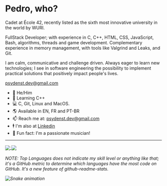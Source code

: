 # Pedro, who?

Cadet at École 42, recently listed as the sixth most innovative university in the world by WURI.

FullStack Developer; with experience in C, C++, HTML, CSS, JavaScript, Bash, algorithms, threads and game development. Complementary experience in memory management, with tools like Valgrind and Leaks, and Git. 

I am calm, communicative and challenge driven. Always eager to learn new technologies; I see in software engineering the possibility to implement practical solutions that positively impact people's lives.

psydenst.dev@gmail.com

*  🧔   He/Him
*  🧠   Learning C++
*  💻   C, Git, Linux and MacOS. 
*  🌎   Available in EN, FR and PT-BR
*  📫   Reach me at: psydenst.dev@gmail.com
*  🕴   I'm also at [Linkedin](https://www.linkedin.com/in/pedro-sydenstricker-alvares-6182a414b/)
*  🎵   Fun fact: I'm a passionate musician!
---
<a href="https://github.com/psydenst/github-readme-stats">
  <img align="center" src="https://github-readme-stats.vercel.app/api?username=psydenst&show_icons=true&theme=dracula" />
</a>
<a href="https://github.com/psydenst/github-readme-stats">
  <img align="center" src="https://github-readme-stats.vercel.app/api/top-langs/?username=psydenst&show_icons=true&theme=dracula" />
</a>
<br> <br/>
<i>NOTE: Top Languages does not indicate my skill level or anything like that; it's a GitHub metric to determine which languages have the most code on GitHub. It's a new feature of github-readme-stats.<i/>

  ![Snake animation](https://github.com/psydenst/psydenst/blob/output/github-contribution-grid-snake.svg)
